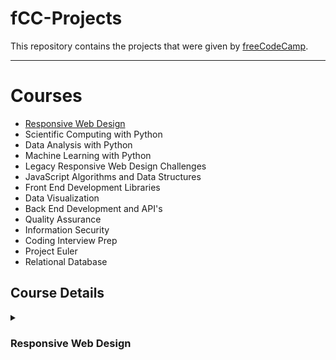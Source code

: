 # fCC-Projects
This repository contains the projects that were given by [freeCodeCamp](https://www.freecodecamp.org).

---

# Courses
- [Responsive Web Design](#webdesign)
- Scientific Computing with Python
- Data Analysis with Python
- Machine Learning with Python
- Legacy Responsive Web Design Challenges
- JavaScript Algorithms and Data Structures
- Front End Development Libraries
- Data Visualization
- Back End Development and API's
- Quality Assurance
- Information Security
- Coding Interview Prep
- Project Euler
- Relational Database

## Course Details 
<details>
  <summary>
    <h3 id="webdesign">Responsive Web Design</h3>
  </summary>

- [x] Learn HTML by Building a Cat Photo App
- [x] Learn Basic CSS by Building a Cafe Menu
- [x] Learn CSS colors by Color Markers
- [x] Learn HTML Forms by Building a registration form
- [x] Certification Project - Build a survey form
---
- [ ] Learn the CSS Box Model
- [ ] Learn CSS Flexbox
- [ ] Learn Typography
- [ ] Learn Accessibility
- [ ] Certification Project - Build A Tribute Page project
---
- [ ] Learn More About CSS Pseudo Selectors
- [ ] Learn Intermediate CSS
- [ ] Learn Responsive Web Design
- [ ] Certification Project - Build a Technical Documentation Page project
---
- [ ] Learn CSS Variables by Building a City Skyline
- [ ] Learn CSS Grid
- [ ] Certification Project - Build a Product Landing Page project
---
- [ ] Learn CSS Animation by Building a Ferris Wheel
- [ ] Learn CSS Transforms by Building a Penguin
- [ ] Certification Project - Build a Personal Portfolio Webpage project

</details>
